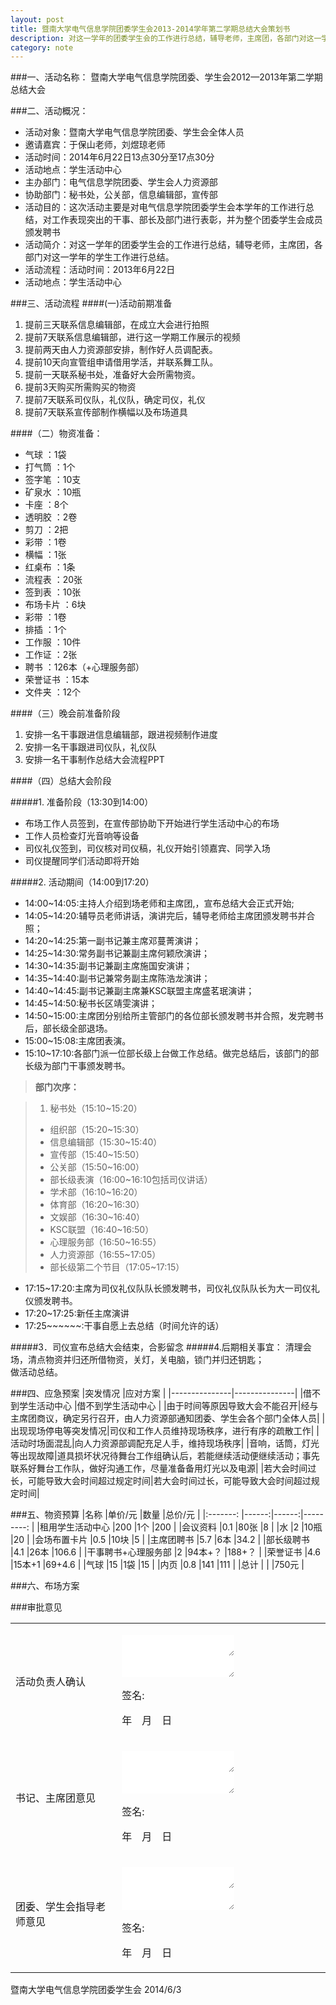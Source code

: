 ```yaml
---
layout: post
title: 暨南大学电气信息学院团委学生会2013-2014学年第二学期总结大会策划书
description: 对这一学年的团委学生会的工作进行总结，辅导老师，主席团，各部门对这一学年的学生工作进行总结。
category: note
---
```


<style>
	table{border-collapse:collapse;}
	textarea{border:none;}
</style>


###一、活动名称：
暨南大学电气信息学院团委、学生会2012—2013年第二学期总结大会

###二、活动概况：
- 活动对象：暨南大学电气信息学院团委、学生会全体人员
- 邀请嘉宾：于保山老师，刘煜琼老师
- 活动时间：2014年6月22日13点30分至17点30分
- 活动地点：学生活动中心
- 主办部门：电气信息学院团委、学生会人力资源部
- 协助部门：秘书处，公关部，信息编辑部，宣传部
- 活动目的：这次活动主要是对电气信息学院团委学生会本学年的工作进行总结，对工作表现突出的干事、部长及部门进行表彰，并为整个团委学生会成员颁发聘书
- 活动简介：对这一学年的团委学生会的工作进行总结，辅导老师，主席团，各部门对这一学年的学生工作进行总结。  
- 活动流程：活动时间：2013年6月22日 
- 活动地点：学生活动中心  

###三、活动流程
####(一)活动前期准备
1. 提前三天联系信息编辑部，在成立大会进行拍照
2. 提前7天联系信息编辑部，进行这一学期工作展示的视频
3. 提前两天由人力资源部安排，制作好人员调配表。
4. 提前10天向宣管组申请借用学活，并联系舞工队。
5. 提前一天联系秘书处，准备好大会所需物资。
6. 提前3天购买所需购买的物资
7. 提前7天联系司仪队，礼仪队，确定司仪，礼仪
8. 提前7天联系宣传部制作横幅以及布场道具

####（二）物资准备：
- 气球    	：1袋
- 打气筒  	：1个
- 签字笔  	：10支
- 矿泉水  	：10瓶
- 卡座    	：8个
- 透明胶  	：2卷
- 剪刀    	：2把
- 彩带    	：1卷
- 横幅    	：1张
- 红桌布  	：1条
- 流程表  	：20张
- 签到表  	：10张
- 布场卡片	：6块
- 彩带    	：1卷
- 排插    	：1个
- 工作服  	：10件
- 工作证  	：2张
- 聘书    	：126本（+心理服务部）
- 荣誉证书	：15本
- 文件夹  	：12个

####（三）晚会前准备阶段
1. 安排一名干事跟进信息编辑部，跟进视频制作进度
2. 安排一名干事跟进司仪队，礼仪队
3. 安排一名干事制作总结大会流程PPT

####（四）总结大会阶段

#####1. 准备阶段（13:30到14:00）  

- 布场工作人员签到，在宣传部协助下开始进行学生活动中心的布场
- 工作人员检查灯光音响等设备
- 司仪礼仪签到，司仪核对司仪稿，礼仪开始引领嘉宾、同学入场
- 司仪提醒同学们活动即将开始

#####2. 活动期间（14:00到17:20）  
- 14:00~14:05:主持人介绍到场老师和主席团,，宣布总结大会正式开始;  
- 14:05~14:20:辅导员老师讲话，演讲完后，辅导老师给主席团颁发聘书并合照；  
- 14:20~14:25:第一副书记兼主席邓蔓菁演讲；  
- 14:25~14:30:常务副书记兼副主席何颖欣演讲；  
- 14:30~14:35:副书记兼副主席施国安演讲；  
- 14:35~14:40:副书记兼常务副主席陈浩龙演讲；  
- 14:40~14:45:副书记兼副主席兼KSC联盟主席盛茗珉演讲；  
- 14:45~14:50:秘书长区靖雯演讲；  
- 14:50~15:00:主席团分别给所主管部门的各位部长颁发聘书并合照，发完聘书后，部长级全部退场。  
- 15:00~15:08:主席团表演。  
- 15:10~17:10:各部门派一位部长级上台做工作总结。做完总结后，该部门的部长级为部门干事颁发聘书。  

>**部门次序：**   

>1. 秘书处（15:10~15:20）
>- 组织部（15:20~15:30）
>- 信息编辑部（15:30~15:40）
>- 宣传部（15:40~15:50）
>- 公关部（15:50~16:00）
>- 部长级表演（16:00~16:10包括司仪讲话）
>- 学术部（16:10~16:20）
>- 体育部（16:20~16:30）
>- 文娱部（16:30~16:40）
>- KSC联盟（16:40~16:50）
>- 心理服务部（16:50~16:55）
>- 人力资源部（16:55~17:05）
>- 部长级第二个节目（17:05~17:15）

- 17:15~17:20:主席为司仪礼仪队队长颁发聘书，司仪礼仪队队长为大一司仪礼仪颁发聘书。  
- 17:20~17:25:新任主席演讲 
- 17:25~~~~~~:干事自愿上去总结（时间允许的话）

#####3．司仪宣布总结大会结束，合影留念
#####4.后期相关事宜：
清理会场，清点物资并归还所借物资，关灯，关电脑，锁门并归还钥匙；  
做活动总结。

###四、应急预案
|突发情况		|应对方案		|
|---------------|---------------|
|借不到学生活动中心 |借不到学生活动中心 |
|由于时间等原因导致大会不能召开|经与主席团商议，确定另行召开，由人力资源部通知团委、学生会各个部门全体人员|
|出现现场停电等突发情况|司仪和工作人员维持现场秩序，进行有序的疏散工作|
|活动时场面混乱|向人力资源部调配充足人手，维持现场秩序|
|音响，话筒，灯光等出现故障|道具损坏状况待舞台工作组确认后，若能继续活动便继续活动；事先联系好舞台工作队，做好沟通工作，尽量准备备用灯光以及电源|
|若大会时间过长，可能导致大会时间超过规定时间|若大会时间过长，可能导致大会时间超过规定时间|

###五、物资预算
|名称				|单价/元	|数量	|总价/元		|
|:-------:			|------:|------:|---------:	|
|租用学生活动中心		|200	|1个		|200		|
|会议资料			|0.1	|80张	|8			|
|水					|2		|10瓶	|20			|
|会场布置卡片			|0.5	|10块	|5			|
|主席团聘书			|5.7	|6本		|34.2		|
|部长级聘书			|4.1	|26本	|106.6		|
|干事聘书+心理服务部	|2		|94本+？	|188+？		|
|荣誉证书			|4.6	|15本+1	|69+4.6		|
|气球				|15		|1袋		|15			|
|内页				|0.8	|141	|111		|
|总计				|		|		|750元		|
	
###六、布场方案

###审批意见
<table>
	<tr>
		<td>活动负责人确认</td>
		<td><p><textarea></textarea><textarea></textarea></p><p>签名:</p><p>年&emsp;月&emsp;日</p>
	</tr>
	<tr>
		<td>书记、主席团意见</td>
		<td><p><textarea></textarea><textarea></textarea></p><p>签名:</p><p>年&emsp;月&emsp;日</p>
	</tr>
	<tr>
		<td>团委、学生会指导老师意见</td>
		<td><p><textarea></textarea><textarea></textarea></p><p>签名:</p><p>年&emsp;月&emsp;日</p>
	</tr>
</table>
暨南大学电气信息学院团委学生会  
2014/6/3
